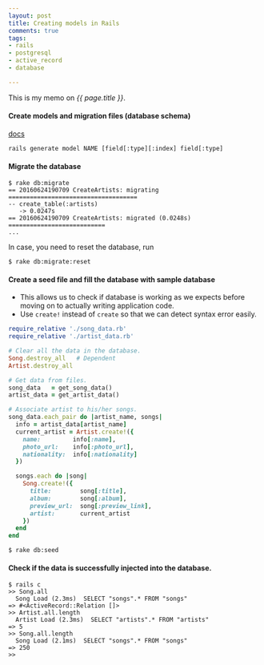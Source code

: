 ```yaml
---
layout: post
title: Creating models in Rails
comments: true
tags:
- rails
- postgresql
- active_record
- database

---
```


This is my memo on *{{ page.title }}*.

 

#### Create models and migration files (database schema)

[docs](http://guides.rubyonrails.org/command_line.html#rails-generate)

```
rails generate model NAME [field[:type][:index] field[:type]
```

#### Migrate the database

```
$ rake db:migrate
== 20160624190709 CreateArtists: migrating ====================================
-- create_table(:artists)
   -> 0.0247s
== 20160624190709 CreateArtists: migrated (0.0248s) ===========================
...
```

In case, you need to reset the database, run

```
$ rake db:migrate:reset
```

#### Create a seed file and fill the database with sample database
- This allows us to check if database is working as we expects before moving on to actually writing application code.
- Use `create!` instead of `create` so that we can detect syntax error easily.

```rb
require_relative './song_data.rb'
require_relative './artist_data.rb'

# Clear all the data in the database.
Song.destroy_all   # Dependent
Artist.destroy_all

# Get data from files.
song_data   = get_song_data()
artist_data = get_artist_data()

# Associate artist to his/her songs.
song_data.each_pair do |artist_name, songs|
  info = artist_data[artist_name]
  current_artist = Artist.create!({
    name:         info[:name],
    photo_url:    info[:photo_url],
    nationality:  info[:nationality]
  })

  songs.each do |song|
    Song.create!({
      title:        song[:title],
      album:        song[:album],
      preview_url:  song[:preview_link],
      artist:       current_artist
    })
  end
end
```

```
$ rake db:seed
```

#### Check if the data is successfully injected into the database.

```
$ rails c
>> Song.all
  Song Load (2.3ms)  SELECT "songs".* FROM "songs"
=> #<ActiveRecord::Relation []>
>> Artist.all.length
  Artist Load (2.3ms)  SELECT "artists".* FROM "artists"
=> 5
>> Song.all.length
  Song Load (2.1ms)  SELECT "songs".* FROM "songs"
=> 250
>>
```
